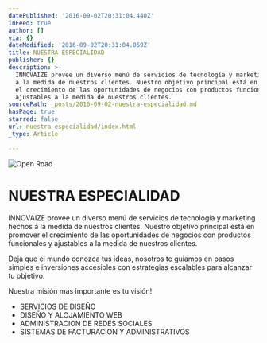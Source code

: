 ```yaml
---
datePublished: '2016-09-02T20:31:04.440Z'
inFeed: true
author: []
via: {}
dateModified: '2016-09-02T20:31:04.069Z'
title: NUESTRA ESPECIALIDAD
publisher: {}
description: >-
  INNOVAIZE provee un diverso menú de servicios de tecnología y marketing hechos
  a la medida de nuestros clientes. Nuestro objetivo principal está en promover
  el crecimiento de las oportunidades de negocios con productos funcionales y
  ajustables a la medida de nuestros clientes.
sourcePath: _posts/2016-09-02-nuestra-especialidad.md
hasPage: true
starred: false
url: nuestra-especialidad/index.html
_type: Article

---
```

![Open Road](https://the-grid-user-content.s3-us-west-2.amazonaws.com/1148a8c2-de31-4c41-8d7a-fba770016653.jpg)

# NUESTRA ESPECIALIDAD

INNOVAIZE provee un diverso menú de servicios de tecnología y marketing hechos a la medida de nuestros clientes. Nuestro objetivo principal está en promover el crecimiento de las oportunidades de negocios con productos funcionales y ajustables a la medida de nuestros clientes.

Deja que el mundo conozca tus ideas, nosotros te guiamos en pasos simples e inversiones accesibles con estrategias escalables para alcanzar tu objetivo.

Nuestra misión mas importante es tu visión!

* SERVICIOS DE DISEÑO
* DISEÑO Y ALOJAMIENTO WEB
* ADMINISTRACION DE REDES SOCIALES
* SISTEMAS DE FACTURACION Y ADMINISTRATIVOS